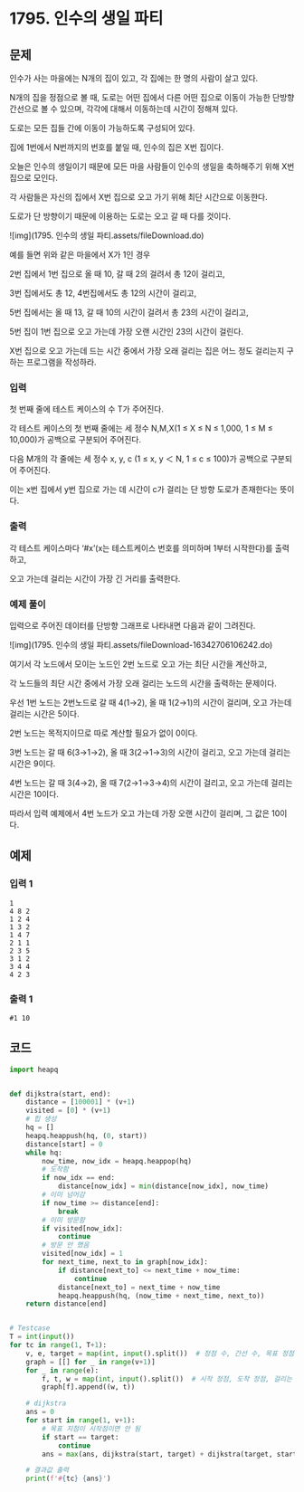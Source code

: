 # 1795. 인수의 생일 파티

## 문제

인수가 사는 마을에는 N개의 집이 있고, 각 집에는 한 명의 사람이 살고 있다.

N개의 집을 정점으로 볼 때, 도로는 어떤 집에서 다른 어떤 집으로 이동이 가능한 단방향 간선으로 볼 수 있으며, 각각에 대해서 이동하는데 시간이 정해져 있다.

도로는 모든 집들 간에 이동이 가능하도록 구성되어 있다.

집에 1번에서 N번까지의 번호를 붙일 때, 인수의 집은 X번 집이다.

오늘은 인수의 생일이기 때문에 모든 마을 사람들이 인수의 생일을 축하해주기 위해 X번 집으로 모인다.

각 사람들은 자신의 집에서 X번 집으로 오고 가기 위해 최단 시간으로 이동한다.

도로가 단 방향이기 때문에 이용하는 도로는 오고 갈 때 다를 것이다.


![img](1795. 인수의 생일 파티.assets/fileDownload.do)


예를 들면 위와 같은 마을에서 X가 1인 경우

2번 집에서 1번 집으로 올 때 10, 갈 때 2의 걸려서 총 12이 걸리고,

3번 집에서도 총 12, 4번집에서도 총 12의 시간이 걸리고,

5번 집에서는 올 때 13, 갈 때 10의 시간이 걸려서 총 23의 시간이 걸리고,

5번 집이 1번 집으로 오고 가는데 가장 오랜 시간인 23의 시간이 걸린다.

X번 집으로 오고 가는데 드는 시간 중에서 가장 오래 걸리는 집은 어느 정도 걸리는지 구하는 프로그램을 작성하라.



### 입력

첫 번째 줄에 테스트 케이스의 수 T가 주어진다.

각 테스트 케이스의 첫 번째 줄에는 세 정수 N,M,X(1 ≤ X ≤ N ≤ 1,000, 1 ≤ M ≤ 10,000)가 공백으로 구분되어 주어진다.

다음 M개의 각 줄에는 세 정수 x, y, c (1 ≤ x, y ＜ N, 1 ≤ c ≤ 100)가 공백으로 구분되어 주어진다.

이는 x번 집에서 y번 집으로 가는 데 시간이 c가 걸리는 단 방향 도로가 존재한다는 뜻이다.

### 출력

각 테스트 케이스마다 ‘#x’(x는 테스트케이스 번호를 의미하며 1부터 시작한다)를 출력하고,

오고 가는데 걸리는 시간이 가장 긴 거리를 출력한다.

### 예제 풀이

입력으로 주어진 데이터를 단방향 그래프로 나타내면 다음과 같이 그려진다.

 

![img](1795. 인수의 생일 파티.assets/fileDownload-16342706106242.do)


여기서 각 노드에서 모이는 노드인 2번 노드로 오고 가는 최단 시간을 계산하고,

각 노드들의 최단 시간 중에서 가장 오래 걸리는 노드의 시간을 출력하는 문제이다.

우선 1번 노드는 2번노드로 갈 때 4(1→2), 올 때 1(2→1)의 시간이 걸리며, 오고 가는데 걸리는 시간은 5이다.

2번 노드는 목적지이므로 따로 계산할 필요가 없이 0이다.

3번 노드는 갈 때 6(3→1→2), 올 때 3(2→1→3)의 시간이 걸리고, 오고 가는데 걸리는 시간은 9이다.

4번 노드는 갈 때 3(4→2), 올 때 7(2→1→3→4)의 시간이 걸리고, 오고 가는데 걸리는 시간은 10이다.

따라서 입력 예제에서 4번 노드가 오고 가는데 가장 오랜 시간이 걸리며, 그 값은 10이다.





## 예제

### 입력 1

```
1
4 8 2
1 2 4
1 3 2
1 4 7
2 1 1
2 3 5
3 1 2
3 4 4
4 2 3
```

### 출력 1

```
#1 10
```





## 코드

```python
import heapq


def dijkstra(start, end):
    distance = [100001] * (v+1)
    visited = [0] * (v+1)
    # 힙 생성
    hq = []
    heapq.heappush(hq, (0, start))
    distance[start] = 0
    while hq:
        now_time, now_idx = heapq.heappop(hq)
        # 도착함
        if now_idx == end:
            distance[now_idx] = min(distance[now_idx], now_time)
        # 이미 넘어감
        if now_time >= distance[end]:
            break
        # 이미 방문함
        if visited[now_idx]:
            continue
        # 방문 안 했음
        visited[now_idx] = 1
        for next_time, next_to in graph[now_idx]:
            if distance[next_to] <= next_time + now_time:
                continue
            distance[next_to] = next_time + now_time
            heapq.heappush(hq, (now_time + next_time, next_to))
    return distance[end]


# Testcase
T = int(input())
for tc in range(1, T+1):
    v, e, target = map(int, input().split())  # 정점 수, 간선 수, 목표 정점
    graph = [[] for _ in range(v+1)]
    for _ in range(e):
        f, t, w = map(int, input().split())  # 시작 정점, 도착 정점, 걸리는 시간
        graph[f].append((w, t))

    # dijkstra
    ans = 0
    for start in range(1, v+1):
        # 목표 지점이 시작점이면 안 됨
        if start == target:
            continue
        ans = max(ans, dijkstra(start, target) + dijkstra(target, start))

    # 결과값 출력
    print(f'#{tc} {ans}')
```
